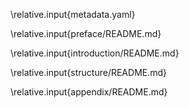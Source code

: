 \relative.input{metadata.yaml}

\relative.input{preface/README.md}

\relative.input{introduction/README.md}

\relative.input{structure/README.md} 

\relative.input{appendix/README.md}
